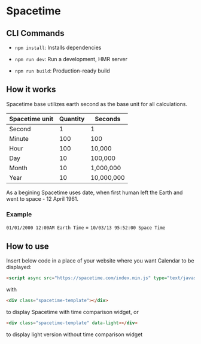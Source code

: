 # Spacetime

## CLI Commands

- `npm install`: Installs dependencies

- `npm run dev`: Run a development, HMR server

- `npm run build`: Production-ready build

## How it works

Spacetime base utilizes earth second as the base unit for all calculations.

| Spacetime unit | Quantity | Seconds   |
| -------------- | -------- |-----------|
| Second         | 1        | 1         |
| Minute         | 100      | 100       |
| Hour           | 100      | 10,000    |
| Day            | 10       | 100,000   |
| Month          | 10       | 1,000,000 |
| Year           | 10       | 10,000,000 |

As a begining Spacetime uses date, when first human left the Earth and went to space - 12 April 1961.

### Example

`01/01/2000 12:00AM Earth Time` = `10/03/13 95:52:00 Space Time`

## How to use

Insert below code in a place of your website where you want Calendar to be displayed:

```html
<script async src="https://spacetime.com/index.min.js" type="text/javascript"></script>
```

with

```html
<div class="spacetime-template"></div>
```

to display Spacetime with time comparison widget, or

```html
<div class="spacetime-template" data-light></div>
```

to display light version without time comparison widget
